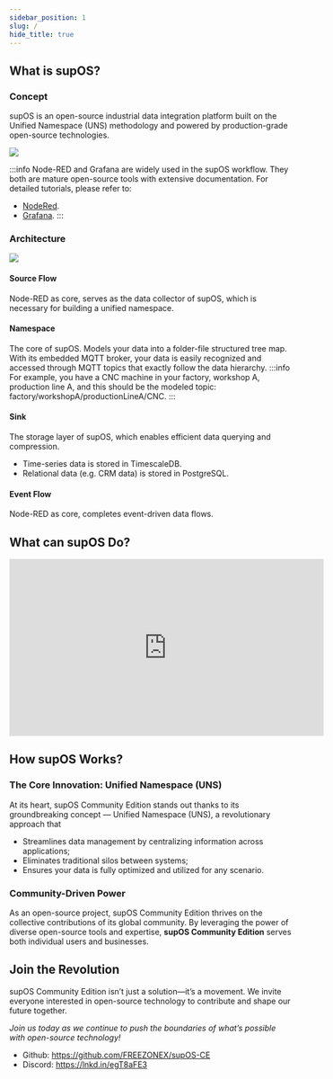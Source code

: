 ```yaml
---
sidebar_position: 1
slug: /
hide_title: true
---
```


## What is supOS?

### Concept
supOS is an open-source industrial data integration platform built on the Unified Namespace (UNS) methodology and powered by production-grade open-source technologies.

<img width={750} src="http://communityimage2.oss-cn-hangzhou.aliyuncs.com/1.png" />

:::info
Node-RED and Grafana are widely used in the supOS workflow. They both are mature open-source tools with extensive documentation. For detailed tutorials, please refer to:
- <a href="https://nodered.org/docs/tutorials/first-flow">NodeRed</a>.
- <a href="https://grafana.com/docs/grafana/latest/dashboards/build-dashboards/create-dashboard/">Grafana</a>.
:::

### Architecture

<img width={750} src="http://communityimage2.oss-cn-hangzhou.aliyuncs.com/2.jpg" />

#### Source Flow
Node-RED as core, serves as the data collector of supOS, which is necessary for building a unified namespace.

#### Namespace
The core of supOS. Models your data into a folder-file structured tree map. With its embedded MQTT broker, your data is easily recognized and accessed through MQTT topics that exactly follow the data hierarchy.
:::info
For example, you have a CNC machine in your factory, workshop A, production line A, and this should be the modeled topic: factory/workshopA/productionLineA/CNC.
:::

#### Sink
The storage layer of supOS, which enables efficient data querying and compression.
- Time-series data is stored in TimescaleDB.
- Relational data (e.g. CRM data) is stored in PostgreSQL.

#### Event Flow
Node-RED as core, completes event-driven data flows.

## What can supOS Do?

<iframe width="560" height="315" src="https://www.youtube.com/embed/KNg5maYvltE?si=slagCY9jdE-INcBq" title="YouTube video player" frameborder="0" allow="accelerometer; autoplay; clipboard-write; encrypted-media; gyroscope; picture-in-picture; web-share" referrerpolicy="strict-origin-when-cross-origin" allowfullscreen></iframe>

## How supOS Works?

### The Core Innovation: Unified Namespace (UNS)

At its heart, supOS Community Edition stands out thanks to its groundbreaking concept — Unified Namespace (UNS), a revolutionary approach that 
- Streamlines data management by centralizing information across applications;
- Eliminates traditional silos between systems;
- Ensures your data is fully optimized and utilized for any scenario.

### Community-Driven Power
As an open-source project, supOS Community Edition thrives on the collective contributions of its global community. By leveraging the power of diverse open-source tools and expertise, **supOS Community Edition** serves both individual users and businesses.

## Join the Revolution
supOS Community Edition isn’t just a solution—it’s a movement. We invite everyone interested in open-source technology to contribute and shape our future together.

*Join us today as we continue to push the boundaries of what’s possible with open-source technology!*
- Github: https://github.com/FREEZONEX/supOS-CE
- Discord: https://lnkd.in/egT8aFE3